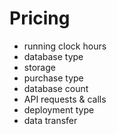 # Pricing

- running clock hours 
- database type
- storage
- purchase type 
- database count
- API requests & calls
- deployment type
- data transfer